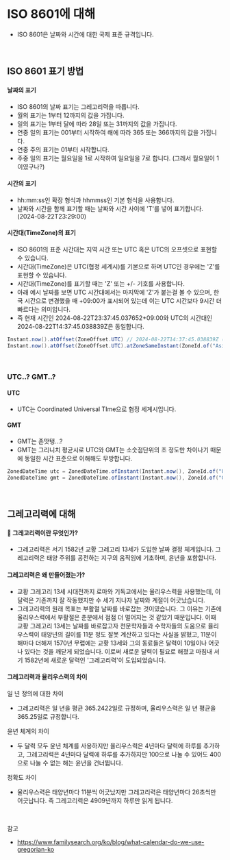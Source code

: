 # ISO 8601에 대해

- ISO 8601은 날짜와 시간에 대한 국제 표준 규격입니다.

<br>

## ISO 8601 표기 방법

#### 날짜의 표기

- ISO 8601의 날짜 표기는 그레고리력을 따릅니다.
- 월의 표기는 1부터 12까지의 값을 가집니다.
- 일의 표기는 1부터 달에 따라 28일 또는 31까지의 값을 가집니다.
- 연중 일의 표기는 001부터 시작하여 해에 따라 365 또는 366까지의 값을 가집니다.
- 연중 주의 표기는 01부터 시작합니다.
- 주중 일의 표기는 월요일을 1로 시작하여 일요일을 7로 합니다. (그래서 월요일이 1이였구나?)

#### 시간의 표기

- hh:mm:ss인 확장 형식과 hhmmss인 기본 형식을 사용합니다.
- 날짜와 시간을 함께 표기할 때는 날짜와 시간 사이에 'T'를 넣어 표기합니다. (2024-08-22T23:29:00)

#### 시간대(TimeZone)의 표기

- ISO 8601의 표준 시간대는 지역 시간 또는 UTC 혹은 UTC의 오프셋으로 표현할 수 있습니다.
- 시간대(TimeZone)은 UTC(협정 세계시)를 기본으로 하며 UTC인 경우에는 'Z'를 표현할 수 있습니다.
- 시간대(TimeZone)를 표기할 때는 'Z' 또는 +/- 기호를 사용합니다.
- 아래 예시 날짜를 보면 UTC 시간대에서는 마지막에 'Z'가 붙는걸 볼 수 있으며, 한국 시간으로 변경했을 때 +09:00가 표시되어 있는데 이는 UTC 시간보다 9시간 더 빠르다는 의미입니다.
- 즉 현재 시간인 2024-08-22T23:37:45.037652+09:00와 UTC의 시간대인 2024-08-22T14:37:45.038839Z은 동일합니다.

```java
Instant.now().atOffset(ZoneOffset.UTC) // 2024-08-22T14:37:45.038839Z (UTC 사용)
Instant.now().atOffset(ZoneOffset.UTC).atZoneSameInstant(ZoneId.of("Asia/Seoul")) // 2024-08-22T23:37:45.037652+09:00[Asia/Seoul] (UTC 미사용)
```

<br>

### UTC..? GMT..? 

#### UTC

- UTC는 Coordinated Universal TIme으로 협정 세계시입니다.

#### GMT

- GMT는 존맛탱...?
- GMT는 그리니치 평균시로 UTC와 GMT는 소숫점단위의 초 정도만 차이나기 때문에 동일한 시간 표준으로 이해해도 무방합니다.

```java
ZonedDateTime utc = ZonedDateTime.ofInstant(Instant.now(), ZoneId.of("UTC")); // 2024-08-22T15:01:21.982162Z[UTC]
ZonedDateTime gmt = ZonedDateTime.ofInstant(Instant.now(), ZoneId.of("GMT")); // 2024-08-22T15:01:21.982191Z[GMT]
```

<br>

## 그레고리력에 대해

#### 🧐 그레고리력이란 무엇인가?

- 그레고리력은 서기 1582년 교황 그레고리 13세가 도입한 날짜 결정 체계입니다. 그레고리력은 태양 주위를 공전하는 지구의 움직임에 기초하며, 윤년을 포함합니다.

#### 그레고리력은 왜 만들어졌는가?

- 교황 그레고리 13세 시대전까지 로마와 기독교에서는 율리우스력을 사용했는데, 이 달력은 기존까지 잘 작동했지만 수 세기 지나자 날짜와 계절이 어긋났습니다.
- 그레고리력의 원래 목표는 부활절 날짜를 바로잡는 것이였습니다. 그 이유는 기존에 율리우스력에서 부활절은 춘분에서 점점 더 멀어지는 것 같았기 때문입니다. 이때 교황 그레고리 13세는 날짜를 바로잡고자 
천문학자들과 수학자들의 도움으로 율리우스력이 태양년의 길이를 11분 정도 잘못 계산하고 있다는 사실을 밝혔고, 11분이 해마다 더해져 1570년 무렵에는 교황 13세와 그의 동료들은 달력이 10일이나 어긋나 있다는 것을 깨닫게 되었습니다.
이로써 새로운 달력이 필요로 해졌고 마침내 서기 1582년에 새로운 달력인 '그레고리력'이 도입되었습니다.

#### 그레고리력과 율리우스력의 차이

일 년 정의에 대한 차이

- 그레고리력은 일 년을 평균 365.2422일로 규정하며, 율리우스력은 일 년 평균을 365.25일로 규정합니다.

윤년 체계의 차이

- 두 달력 모두 윤년 체계를 사용하지만 율리우스력은 4년마다 달력에 하루를 추가하고, 그레고리력은 4년마다 달력에 하루를 추가하지만 100으로 나눌 수 있어도 400으로 나눌 수 없는 해는 윤년을 건너뜁니다.

정확도 차이

- 율리우스력은 태양년마다 11분씩 어긋났지만 그레고리력은 태양년마다 26초씩만 어긋납니다. 즉 그레고리력은 4909년까지 하루만 읽게 됩니다.
















<br>

참고

- https://www.familysearch.org/ko/blog/what-calendar-do-we-use-gregorian-ko

